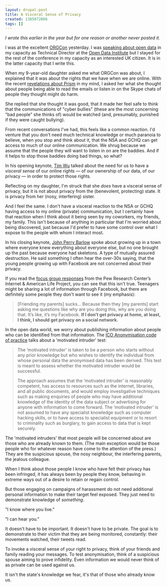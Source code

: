 ```yaml
---
layout: drupal-post
title: A Visceral Sense of Privacy
created: 1385072066
tags: []
---
```

*I wrote this earlier in the year but for one reason or another never posted it.*

I was at the excellent [ORGCon](https://orgcon.openrightsgroup.org/) yesterday. I was [speaking about open data](http://theodi.github.io/presentations/2013-06-orgcon.html) in my capacity as Technical Director at the [Open Data Institute](http://theodi.org/) but I stayed for the rest of the conference in my capacity as an interested UK citizen. It is in the latter capacity that I write this.

When my 9-year-old daughter asked me what ORGCon was about, I explained that it was about the rights that we have when we are online. With the recent [revelations about Prism](http://www.guardian.co.uk/world/2013/jun/06/us-tech-giants-nsa-data) in my mind, I asked her what she thought about people being able to read the emails or listen in on the Skype chats of people they thought might do harm.

She replied that she thought it was good, that it made her feel safe to think that the communications of "cyber bullies" (these are the most concerning "bad people" she thinks of) would be watched (and, presumably, punished if they were caught bullying).

From recent conversations I've had, this feels like a common reaction. I'd venture that you don't need much technical knowledge or much paranoia to believe, when you stop and think about it, that the NSA and GCHQ can get access to much of our online communication. We shrug because we assume that the people they will want to listen in on are the baddies. And if it helps to stop those baddies doing bad things, so what?

In his opening keynote, [Tim Wu](http://timwu.org/) talked about the need for us to have a *visceral sense* of our online rights &mdash; of our ownership of our data, of our privacy &mdash; in order to protect those rights.

Reflecting on my daughter, I'm struck that she *does* have a visceral sense of privacy, but it is not about privacy from the (benevolent, protecting) state. It is privacy from her (nosy, interfering) sister.

And I feel the same. I don't have a visceral reaction to the NSA or GCHQ having access to my online (private) communication, but I certainly have that reaction when I think about it being seen by my coworkers, my friends, my family. This isn't because of anything in particular that I'm worried about being discovered, just because I'd prefer to have some control over what I expose to the people with whom I interact most.

In his closing keynote, [John Perry Barlow](https://homes.eff.org/~barlow/) spoke about growing up in a town where everyone knew everything about everyone else, but no one brought up the past because everyone had skeletons. A type of mutually assured destruction. He said something I often hear the over-30s saying, that the young people growing up with Facebook are not concerned about their privacy.

If you read the [focus group responses](http://www.pewinternet.org/Commentary/2013/May/Focus-group-highlights.aspx) from the Pew Research Center’s Internet & American Life Project, you can see that this isn't true. Teenagers might be sharing a lot of information through Facebook, but there are definitely some people they don't want to see it (my emphasis):

> [Friending my parents] sucks... Because then they [my parents] start asking me questions like why are you doing this, why are you doing that. It’s like, it’s my Facebook. **If I don’t get privacy at home, at least, I think, I should get privacy on a social network.**

In the open data world, we worry about publishing information about people who can be identified from that information. The [ICO Anonymisation code of practice](http://www.ico.org.uk/Global/~/media/documents/library/Data_Protection/Practical_application/anonymisation_code.ashx) talks about a 'motivated intruder' test:

> The ‘motivated intruder’ is taken to be a person who starts without any prior knowledge but who wishes to identify the individual from whose personal data the anonymised data has been derived. This test is meant to assess whether the motivated intruder would be successful. 
>
> The approach assumes that the ‘motivated intruder’ is reasonably competent, has access to resources such as the internet, libraries, and all public documents, and would employ investigative techniques such as making enquiries of people who may have additional knowledge of the identity of the data subject or advertising for anyone with information to come forward. The ‘motivated intruder’ is not assumed to have any specialist knowledge such as computer hacking skills, or to have access to specialist equipment or to resort to criminality such as burglary, to gain access to data that is kept securely.

The 'motivated intruders' that most people will be concerned about are those who are already known to them. (The main exception would be those people who for whatever reason have come to the attention of the press.) They are the suspicious spouse, the nosy neighbour, the interfering parents, the jealous colleague.

When I think about those people I know who have felt their privacy has been infringed, it has always been by people they know, behaving in extreme ways out of a desire to retain or regain control.

But those engaging on campaigns of harassment do not need additional personal information to make their target feel exposed. They just need to demonstrate knowledge of *something*.

"I know where you live."

"I can hear you."

It doesn't have to be important. It doesn't have to be private. The goal is to demonstrate to their victim that they are being monitored, constantly: their movements watched, their tweets read.

To invoke a visceral sense of your right to privacy, think of your friends and family reading your messages. To test anonymisation, think of a suspicious spouse aiming to prove infidelity. Even information we would never think of as private can be used against us.

It isn't the state's knowledge we fear, it's that of those who already know us.
